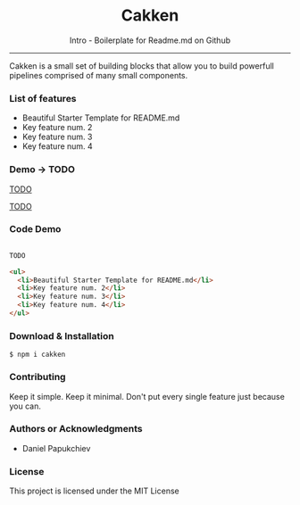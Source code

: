 <h1 align="center"> Cakken </h1>

<p align="center"> Intro - Boilerplate for Readme.md on Github </p>

<hr/>

<p> Cakken is a small set of building blocks that allow you to build powerfull pipelines comprised of many small components. </p>

<h3> List of features </h3>

<ul>
  <li>Beautiful Starter Template for README.md</li>
  <li>Key feature num. 2</li>
  <li>Key feature num. 3</li>
  <li>Key feature num. 4</li>
</ul>

<h3> Demo -> TODO</h3>

<a href="#"> TODO</a>

<a href="#"> TODO</a>

<h3> Code Demo </h3>

```html

TODO

<ul>
  <li>Beautiful Starter Template for README.md</li>
  <li>Key feature num. 2</li>
  <li>Key feature num. 3</li>
  <li>Key feature num. 4</li>
</ul>

```

<h3> Download & Installation </h3>

```shell
$ npm i cakken
```
<h3>Contributing</h3>
Keep it simple. Keep it minimal. Don't put every single feature just because you can.

<h3>Authors or Acknowledgments</h3>
<ul>
  <li>Daniel Papukchiev</li>
</ul>

<h3>License</h3>

This project is licensed under the MIT License